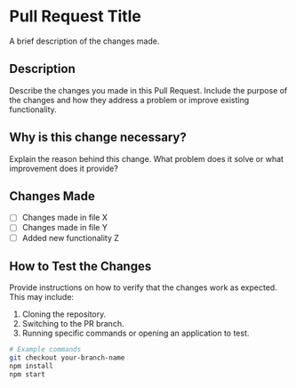 # Pull Request Title

A brief description of the changes made.

## Description

Describe the changes you made in this Pull Request. Include the purpose of the changes and how they address a problem or improve existing functionality.

## Why is this change necessary?

Explain the reason behind this change. What problem does it solve or what improvement does it provide?

## Changes Made

- [ ] Changes made in file X
- [ ] Changes made in file Y
- [ ] Added new functionality Z

## How to Test the Changes

Provide instructions on how to verify that the changes work as expected. This may include:

1. Cloning the repository.
2. Switching to the PR branch.
3. Running specific commands or opening an application to test.

```bash
# Example commands
git checkout your-branch-name
npm install
npm start
```
